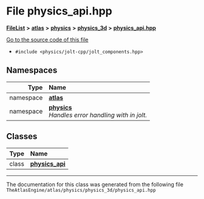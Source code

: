 

# File physics\_api.hpp



[**FileList**](files.md) **>** [**atlas**](dir_1e6ffef027cfcf7ded3287660b505c9f.md) **>** [**physics**](dir_40e4880a491f87475db52b6f14fdb765.md) **>** [**physics\_3d**](dir_ab5034a21b7aebf79f76e5e8638ac885.md) **>** [**physics\_api.hpp**](physics__api_8hpp.md)

[Go to the source code of this file](physics__api_8hpp_source.md)



* `#include <physics/jolt-cpp/jolt_components.hpp>`













## Namespaces

| Type | Name |
| ---: | :--- |
| namespace | [**atlas**](namespaceatlas.md) <br> |
| namespace | [**physics**](namespaceatlas_1_1physics.md) <br>_Handles error handling with in jolt._  |


## Classes

| Type | Name |
| ---: | :--- |
| class | [**physics\_api**](classatlas_1_1physics_1_1physics__api.md) <br> |



















































------------------------------
The documentation for this class was generated from the following file `TheAtlasEngine/atlas/physics/physics_3d/physics_api.hpp`

